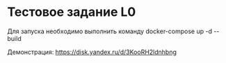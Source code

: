 # Тестовое задание L0

Для запуска необходимо выполнить команду docker-compose up -d --build

Демонстрация: https://disk.yandex.ru/d/3KooRH2ldnhbng
